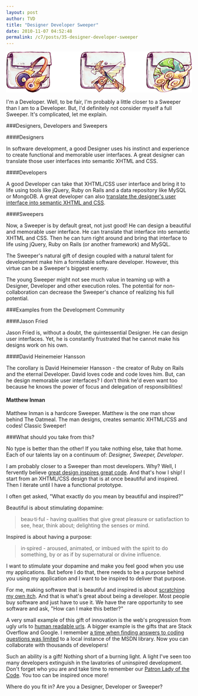 ```yaml
---
layout: post
author: TVD
title: "Designer Developer Sweeper"
date: 2010-11-07 04:52:48
permalink: /c7/posts/35-designer-developer-sweeper
---
```


![designer-developer-sweeper](/c7/static/designer-developer-sweeper.png)

I'm a Developer. Well, to be fair, I'm probably a little closer to a Sweeper than I am to a Developer. But, I'd definitely not consider myself a full Sweeper. It's complicated, let me explain.

###Designers, Developers and Sweepers

####Designers

In software development, a good Designer uses his instinct and experience to create functional and memorable user interfaces. A great designer can translate those user interfaces into semantic XHTML and CSS.

####Developers

A good Developer can take that XHTML/CSS user interface and bring it to life using tools like jQuery, Ruby on Rails and a data repository like MySQL or MongoDB. A great developer can also [translate the designer's user interface into semantic XHTML and CSS][1].

####Sweepers

Now, a Sweeper is by default great, not just good! He can design a beautiful and memorable user interface. He can translate that interface into semantic XHTML and CSS. Then he can turn right around and bring that interface to life using jQuery, Ruby on Rails (or another framework) and MySQL.

The Sweeper's natural gift of design coupled with a natural talent for development make him a formidable software developer. However, this virtue can be a Sweeper's biggest enemy. 

The young Sweeper might not see much value in teaming up with a Designer, Developer and other execution roles. The potential for non-collaboration can decrease the Sweeper's chance of realizing his full potential.

###Examples from the Development Community

####Jason Fried

Jason Fried is, without a doubt, the quintessential Designer. He can design user interfaces. Yet, he is constantly frustrated that he cannot make his designs work on his own.

####David Heinemeier Hansson

The corollary is David Heinemeier Hansson - the creator of Ruby on Rails and the eternal Developer. David loves code and code loves him. But, can he design memorable user interfaces? I don't think he'd even want too because he knows the power of focus and delegation of responsibilities!

#### Matthew Inman

Matthew Inman is a hardcore Sweeper. Matthew is the one man show behind The Oatmeal. The man designs, creates semantic XHTML/CSS and codes! Classic Sweeper!

###What should you take from this?

No type is better than the other! If you take nothing else, take that home. Each of our talents lay on a continuum of: *Designer, Sweeper, Developer*.

I am probably closer to a Sweeper than most developers. Why? Well, I fervently believe [great design inspires great code][2]. And that's how I ship! I start from an XHTML/CSS design that is at once beautiful and inspired. Then I iterate until I have a functional prototype.

I often get asked, "What exactly do you mean by beautiful and inspired?"

Beautiful is about stimulating dopamine:

> beau·ti·ful - having qualities that
> give great pleasure or satisfaction to
> see, hear, think about; delighting the
> senses or mind.

Inspired is about having a purpose:

> in·spired - aroused, animated, or
> imbued with the spirit to do
> something, by or as if by supernatural
> or divine influence.

I want to stimulate your dopamine and make you feel good when you use my applications. But before I do that, there needs to be a purpose behind you using my application and I want to be inspired to deliver that purpose. 

For me, making software that is beautiful and inspired is about [scratching my own itch][3]. And that is what's great about being a developer. Most people buy software and just have to use it. We have the rare opportunity to see software and ask, "How can I make this better?"

A very small example of this gift of innovation is the web's progression from ugly urls to [human readable urls][4]. A bigger example is the gifts that are Stack Overflow and Google. I remember [a time when finding answers to coding questions was limited][5] to a local instance of the MSDN library. Now you can collaborate with thousands of developers!

Such an ability is a gift! Nothing short of a burning light. A light I've seen too many developers extinguish in the lavatories of uninspired development. Don't forget who you are and take time to remember our [Patron Lady of the Code][6]. You too can be inspired once more!

Where do you fit in? Are you a Designer, Developer or Sweeper?


  [1]: https://techoctave.com/posts/33-the-truth-about-cross-browser-development-and-3-secrets-to-better-compatibility
  [2]: https://techoctave.com/posts/7-design-in-iterations
  [3]: https://techoctave.com/posts/17-jquery-dashboard-gauges-using-raphael-xhtml-and-css
  [4]: https://techoctave.com/posts/26-seo-friendly-urls-in-rails
  [5]: http://twitter.com/tiandavis/statuses/1261761877512192
  [6]: https://techoctave.com/posts/1-hello-world


